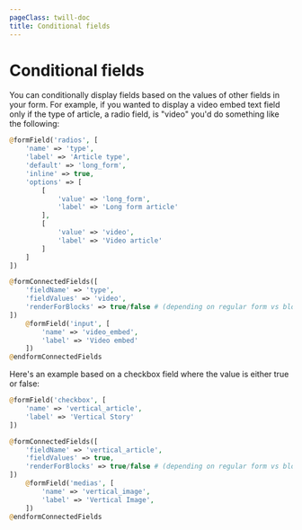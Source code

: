 ```yaml
---
pageClass: twill-doc
title: Conditional fields
---
```


# Conditional fields


You can conditionally display fields based on the values of other fields in your form. For example, if you wanted to display a video embed text field only if the type of article, a radio field, is "video" you'd do something like the following:

```php
@formField('radios', [
    'name' => 'type',
    'label' => 'Article type',
    'default' => 'long_form',
    'inline' => true,
    'options' => [
        [
            'value' => 'long_form',
            'label' => 'Long form article'
        ],
        [
            'value' => 'video',
            'label' => 'Video article'
        ]
    ]
])

@formConnectedFields([
    'fieldName' => 'type',
    'fieldValues' => 'video',
    'renderForBlocks' => true/false # (depending on regular form vs block form)
])
    @formField('input', [
        'name' => 'video_embed',
        'label' => 'Video embed'
    ])
@endformConnectedFields
```
Here's an example based on a checkbox field where the value is either true or false:

```php
@formField('checkbox', [
    'name' => 'vertical_article',
    'label' => 'Vertical Story'
])

@formConnectedFields([
    'fieldName' => 'vertical_article',
    'fieldValues' => true,
    'renderForBlocks' => true/false # (depending on regular form vs block form)
])
    @formField('medias', [
        'name' => 'vertical_image',
        'label' => 'Vertical Image',
    ])
@endformConnectedFields
```



